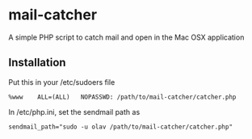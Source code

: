 # mail-catcher
A simple PHP script to catch mail and open in the Mac OSX application 

## Installation

Put this in your /etc/sudoers file

````
%www    ALL=(ALL)   NOPASSWD: /path/to/mail-catcher/catcher.php
````

In /etc/php.ini, set the sendmail path as

````
sendmail_path="sudo -u olav /path/to/mail-catcher/catcher.php"
````
